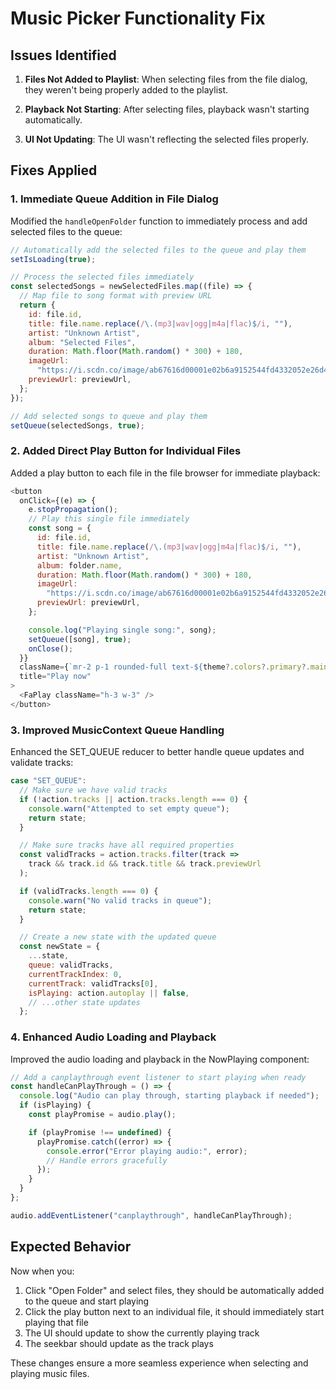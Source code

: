 # Music Picker Functionality Fix

## Issues Identified

1. **Files Not Added to Playlist**: When selecting files from the file dialog, they weren't being properly added to the playlist.

2. **Playback Not Starting**: After selecting files, playback wasn't starting automatically.

3. **UI Not Updating**: The UI wasn't reflecting the selected files properly.

## Fixes Applied

### 1. Immediate Queue Addition in File Dialog

Modified the `handleOpenFolder` function to immediately process and add selected files to the queue:

```javascript
// Automatically add the selected files to the queue and play them
setIsLoading(true);

// Process the selected files immediately
const selectedSongs = newSelectedFiles.map((file) => {
  // Map file to song format with preview URL
  return {
    id: file.id,
    title: file.name.replace(/\.(mp3|wav|ogg|m4a|flac)$/i, ""),
    artist: "Unknown Artist",
    album: "Selected Files",
    duration: Math.floor(Math.random() * 300) + 180,
    imageUrl:
      "https://i.scdn.co/image/ab67616d00001e02b6a9152544fd4332052e26d4",
    previewUrl: previewUrl,
  };
});

// Add selected songs to queue and play them
setQueue(selectedSongs, true);
```

### 2. Added Direct Play Button for Individual Files

Added a play button to each file in the file browser for immediate playback:

```javascript
<button
  onClick={(e) => {
    e.stopPropagation();
    // Play this single file immediately
    const song = {
      id: file.id,
      title: file.name.replace(/\.(mp3|wav|ogg|m4a|flac)$/i, ""),
      artist: "Unknown Artist",
      album: folder.name,
      duration: Math.floor(Math.random() * 300) + 180,
      imageUrl:
        "https://i.scdn.co/image/ab67616d00001e02b6a9152544fd4332052e26d4",
      previewUrl: previewUrl,
    };

    console.log("Playing single song:", song);
    setQueue([song], true);
    onClose();
  }}
  className={`mr-2 p-1 rounded-full text-${theme?.colors?.primary?.main}`}
  title="Play now"
>
  <FaPlay className="h-3 w-3" />
</button>
```

### 3. Improved MusicContext Queue Handling

Enhanced the SET_QUEUE reducer to better handle queue updates and validate tracks:

```javascript
case "SET_QUEUE":
  // Make sure we have valid tracks
  if (!action.tracks || action.tracks.length === 0) {
    console.warn("Attempted to set empty queue");
    return state;
  }

  // Make sure tracks have all required properties
  const validTracks = action.tracks.filter(track =>
    track && track.id && track.title && track.previewUrl
  );

  if (validTracks.length === 0) {
    console.warn("No valid tracks in queue");
    return state;
  }

  // Create a new state with the updated queue
  const newState = {
    ...state,
    queue: validTracks,
    currentTrackIndex: 0,
    currentTrack: validTracks[0],
    isPlaying: action.autoplay || false,
    // ...other state updates
  };
```

### 4. Enhanced Audio Loading and Playback

Improved the audio loading and playback in the NowPlaying component:

```javascript
// Add a canplaythrough event listener to start playing when ready
const handleCanPlayThrough = () => {
  console.log("Audio can play through, starting playback if needed");
  if (isPlaying) {
    const playPromise = audio.play();

    if (playPromise !== undefined) {
      playPromise.catch((error) => {
        console.error("Error playing audio:", error);
        // Handle errors gracefully
      });
    }
  }
};

audio.addEventListener("canplaythrough", handleCanPlayThrough);
```

## Expected Behavior

Now when you:

1. Click "Open Folder" and select files, they should be automatically added to the queue and start playing
2. Click the play button next to an individual file, it should immediately start playing that file
3. The UI should update to show the currently playing track
4. The seekbar should update as the track plays

These changes ensure a more seamless experience when selecting and playing music files.

